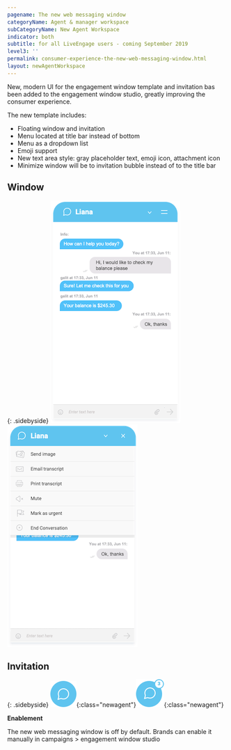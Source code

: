 ```yaml
---
pagename: The new web messaging window
categoryName: Agent & manager workspace
subCategoryName: New Agent Workspace
indicator: both
subtitle: for all LiveEngage users - coming September 2019
level3: ''
permalink: consumer-experience-the-new-web-messaging-window.html
layout: newAgentWorkspace
---
```


New, modern UI for the engagement window template and invitation bas been added to the engagement window studio, greatly improving the consumer experience.

The new template includes:
* Floating window and invitation
* Menu located at title bar instead of bottom
* Menu as a dropdown list
* Emoji support
* New text area style: gray placeholder text, emoji icon, attachment icon
* Minimize window will be to invitation bubble instead of to the title bar

## Window

{: .sidebyside}
![alt text](img/new-window-template-2.png)![alt text](img/new-window-template.png)


## Invitation

{: .sidebyside}
![alt text](img/new-window-template-3.png){:class="newagent"}![alt text](img/new-window-template-4.png){:class="newagent"}

**Enablement**

The new web messaging window is off by default. Brands can enable it manually in campaigns > engagement window studio
